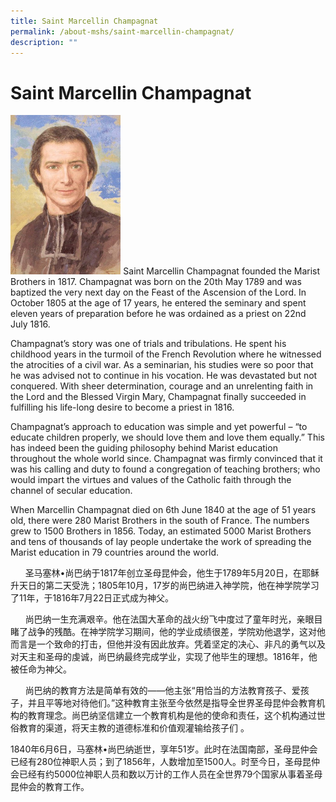 ```yaml
---
title: Saint Marcellin Champagnat
permalink: /about-mshs/saint-marcellin-champagnat/
description: ""
---
```

# Saint Marcellin Champagnat



<img src="/images/Saint%20Marcellin%20Champagnat/aw-hE1Ah823CbmBggLxEsSgqdFU.jpg"  
     style="width:35%">
Saint Marcellin Champagnat founded the Marist Brothers in 1817. Champagnat was born on the 20th May 1789 and was baptized the very next day on the Feast of the Ascension of the Lord. In October 1805 at the age of 17 years, he entered the seminary and spent eleven years of preparation before he was ordained as a priest on 22nd July 1816.

Champagnat’s story was one of trials and tribulations. He spent his childhood years in the turmoil of the French Revolution where he witnessed the atrocities of a civil war. As a seminarian, his studies were so poor that he was advised not to continue in his vocation. He was devastated but not conquered. With sheer determination, courage and an unrelenting faith in the Lord and the Blessed Virgin Mary, Champagnat finally succeeded in fulfilling his life-long desire to become a priest in 1816.

Champagnat’s approach to education was simple and yet powerful – “to educate children properly, we should love them and love them equally.” This has indeed been the guiding philosophy behind Marist education throughout the whole world since. Champagnat was firmly convinced that it was his calling and duty to found a congregation of teaching brothers; who would impart the virtues and values of the Catholic faith through the channel of secular education.

When Marcellin Champagnat died on 6th June 1840 at the age of 51 years old, there were 280 Marist Brothers in the south of France. The numbers grew to 1500 Brothers in 1856. Today, an estimated 5000 Marist Brothers and tens of thousands of lay people undertake the work of spreading the Marist education in 79 countries around the world. 

      圣马塞林•尚巴纳于1817年创立圣母昆仲会，他生于1789年5月20日，在耶稣升天日的第二天受洗；1805年10月，17岁的尚巴纳进入神学院，他在神学院学习了11年，于1816年7月22日正式成为神父。

      尚巴纳一生充满艰辛。他在法国大革命的战火纷飞中度过了童年时光，亲眼目睹了战争的残酷。在神学院学习期间，他的学业成绩很差，学院劝他退学，这对他而言是一个致命的打击，但他并没有因此放弃。凭着坚定的决心、非凡的勇气以及对天主和圣母的虔诚，尚巴纳最终完成学业，实现了他毕生的理想。1816年，他被任命为神父。

      尚巴纳的教育方法是简单有效的——他主张“用恰当的方法教育孩子、爱孩子，并且平等地对待他们。”这种教育主张至今依然是指导全世界圣母昆仲会教育机构的教育理念。尚巴纳坚信建立一个教育机构是他的使命和责任，这个机构通过世俗教育的渠道，将天主教的道德标准和价值观灌输给孩子们 。

1840年6月6日，马塞林•尚巴纳逝世，享年51岁。此时在法国南部，圣母昆仲会已经有280位神职人员；到了1856年，人数增加至1500人。时至今日，圣母昆仲会已经有约5000位神职人员和数以万计的工作人员在全世界79个国家从事着圣母昆仲会的教育工作。